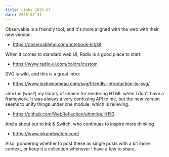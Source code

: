 ```yaml
---
title: Links 2025-07
date: 2025-07-31
---
```


Observable is a friendly tool, and it's more aligned with the web with their new version.

- https://observablehq.com/notebook-kit/kit

When it comes to standard web UI, Radix is a good place to start.

- https://www.radix-ui.com/colors/custom

SVG is wild, and this is a great intro:
- https://www.joshwcomeau.com/svg/friendly-introduction-to-svg/

`uhtml` is (was?) my library of choice for rendering HTML when I don't have a framework. It was always a very confusing API to me, but the new version seems to unify things under one module, which is relieving.

- https://github.com/WebReflection/uhtml/pull/153

And a shout out to Ink & Switch, who continues to inspire more thinking

- https://www.inkandswitch.com/

Also, pondering whether to post these as single posts with a bit more context, or keep it a collection whenever I have a few to share.